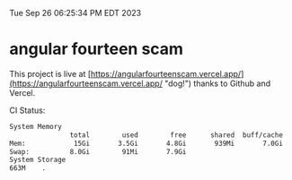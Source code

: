 Tue Sep 26 06:25:34 PM EDT 2023

# angular fourteen scam


This project is live at [https://angularfourteenscam.vercel.app/](https://angularfourteenscam.vercel.app/ "dog!") thanks to Github and Vercel.

CI Status: 

```bash
System Memory
               total        used        free      shared  buff/cache   available
Mem:            15Gi       3.5Gi       4.8Gi       939Mi       7.0Gi        10Gi
Swap:          8.0Gi        91Mi       7.9Gi
System Storage
663M	.
